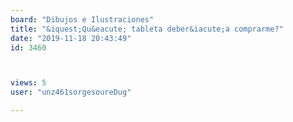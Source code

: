 ```yaml
---
board: "Dibujos e Ilustraciones"
title: "&iquest;Qu&eacute; tableta deber&iacute;a comprarme?"
date: "2019-11-18 20:43:49"
id: 3460



views: 5
user: "unz461sorgesoureDug"

---
```

